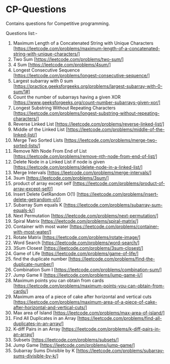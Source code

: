 # CP-Questions
Contains questions for Competitive programming.

Questions list:-

1) Maximum Length of a Concatenated String with Unique Characters [https://leetcode.com/problems/maximum-length-of-a-concatenated-string-with-unique-characters/]
2) Two Sum [https://leetcode.com/problems/two-sum/]
3) 4 Sum [https://leetcode.com/problems/4sum/]
4) Longest Consecutive Sequence [https://leetcode.com/problems/longest-consecutive-sequence/]
5) Largest subarray with 0 sum [https://practice.geeksforgeeks.org/problems/largest-subarray-with-0-sum/1#]
6) Count the number of subarrays having a given XOR [https://www.geeksforgeeks.org/count-number-subarrays-given-xor/]
7) Longest Substring Without Repeating Characters [https://leetcode.com/problems/longest-substring-without-repeating-characters/]
8) Reverse Linked List [https://leetcode.com/problems/reverse-linked-list/]
9) Middle of the Linked List [https://leetcode.com/problems/middle-of-the-linked-list/]
10) Merge Two Sorted Lists [https://leetcode.com/problems/merge-two-sorted-lists/]
11) Remove Nth Node From End of List [https://leetcode.com/problems/remove-nth-node-from-end-of-list/]
12) Delete Node in a Linked List if node is given [https://leetcode.com/problems/delete-node-in-a-linked-list/]
13) Merge Intervals [https://leetcode.com/problems/merge-intervals/]
14) 3sum [https://leetcode.com/problems/3sum/]
15) product of array except self [https://leetcode.com/problems/product-of-array-except-self/]
16) Insert Delete GetRandom O(1) [https://leetcode.com/problems/insert-delete-getrandom-o1/]
17) Subarray Sum equals K [https://leetcode.com/problems/subarray-sum-equals-k/]
18) Next Permutation [https://leetcode.com/problems/next-permutation/]
19) Spiral Matrix [https://leetcode.com/problems/spiral-matrix/]
20) Container with most water [https://leetcode.com/problems/container-with-most-water/]
21) Rotate Matrix [https://leetcode.com/problems/rotate-image/]
22) Word Search [https://leetcode.com/problems/word-search/]
23) 3Sum Closest [https://leetcode.com/problems/3sum-closest/]
24) Game of Life [https://leetcode.com/problems/game-of-life/]
25) find the duplicate number [https://leetcode.com/problems/find-the-duplicate-number/]
26) Combination Sum I [https://leetcode.com/problems/combination-sum/]
27) Jump Game II [https://leetcode.com/problems/jump-game-ii/]
28) Maximum points you can obtain from cards [https://leetcode.com/problems/maximum-points-you-can-obtain-from-cards/]
29) Maximum area of a piece of cake after horizontal and vertical cuts [https://leetcode.com/problems/maximum-area-of-a-piece-of-cake-after-horizontal-and-vertical-cuts/]
30) Max area of Island [https://leetcode.com/problems/max-area-of-island/]
31) Find All Duplicates in an Array [https://leetcode.com/problems/find-all-duplicates-in-an-array/]
32) K-diff Pairs in an Array [https://leetcode.com/problems/k-diff-pairs-in-an-array/]
33) Subsets [https://leetcode.com/problems/subsets/]
34) Jump Game [https://leetcode.com/problems/jump-game/]
35) Subarray Sums Divisible by K [https://leetcode.com/problems/subarray-sums-divisible-by-k/]

